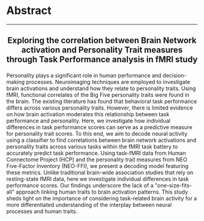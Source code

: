 # Abstract
---

<h2>
<p text align = "center">
Exploring the correlation between Brain Network activation and Personality Trait measures through Task Performance analysis in fMRI study
</h2>

Personality plays a significant role in human performance and decision-making processes. Neuroimaging techniques are employed to investigate brain activations and understand how they relate to personality traits. Using fMRI, functional correlates of the Big Five personality traits were found in the brain. The existing literature has found that behavioral task performance differs across various personality traits. However, there is limited evidence on how brain activation moderates this relationship between task performance and personality. Here, we investigate how individual differences in task performance scores can serve as a predictive measure for personality trait scores. To this end, we aim to decode neural activity using a classifier to find correlations between brain network activations and personality traits across various tasks within the fMRI task battery to accurately predict task performance. Using task-fMRI data from Human Connectome Project (HCP) and the personality trait measures from NEO Five-Factor Inventory (NEO-FFI), we present a decoding model featuring these metrics. Unlike traditional brain-wide association studies that rely on resting-state fMRI data, here we investigate individual differences in task performance scores. Our findings underscore the lack of a "one-size-fits-all" approach linking human traits to brain activation patterns. This study sheds light on the importance of considering task-related brain activity for a more differentiated understanding of the interplay between neural processes and human traits.	

